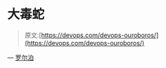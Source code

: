 # 大毒蛇

> 原文:[https://devops.com/devops-ouroboros/](https://devops.com/devops-ouroboros/)

— [罗尔泊](https://devops.com/author/breselman/)